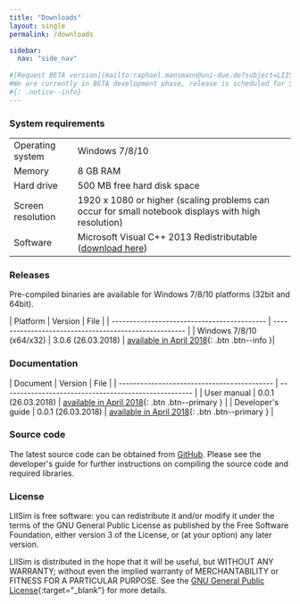 ```yaml
---
title: "Downloads"
layout: single
permalink: /downloads

sidebar:
  nav: "side_nav"
  
#[Request BETA version](mailto:raphael.mansmann@uni-due.de?subject=LIISim%20BETA%20request%20&body=Hi%20Raphael%2C%0A%0Aplease%20send%20me%20a%20BETA%20version%20of%20LIISim%20for%20testing.){: .btn .btn--info }
#We are currently in BETA development phase, release is scheduled for Spring 2018. Please feel free to request a BETA release for testing purposes.
#{: .notice--info} 
---
```


### System requirements 
|||
| ------------------------------------------- | ----------------------------------------------------- |
| Operating system                            | Windows 7/8/10 |
| Memory	| 8 GB RAM |
| Hard drive | 500 MB free hard disk space |
| Screen resolution | 1920 x 1080 or higher (scaling problems can occur for small notebook displays with high resolution) |
| Software | Microsoft Visual C++ 2013 Redistributable (<a href="https://www.microsoft.com/en-us/download/details.aspx?id=40784" target="_blank">download here</a>) |


### Releases
           
Pre-compiled binaries are available for Windows 7/8/10 platforms (32bit and 64bit). 

| Platform | Version | File |
| ------------------------------------------- | ----------------------------------------------------- |
| Windows 7/8/10 (x64/x32) | 3.0.6  (26.03.2018) | [available in April 2018](#){: .btn .btn--info }|

                           
### Documentation

| Document | Version | File |
| ------------------------------------------- | ----------------------------------------------------- |
| User manual | 0.0.1 (26.03.2018) | [available in April 2018](#){: .btn .btn--primary } |
| Developer's guide | 0.0.1 (26.03.2018) | [available in April 2018](#){: .btn .btn--primary } |


### Source code
The latest source code can be obtained from [GitHub](https://www.github.com/LIISim/LIISim3). Please see the developer's guide for further instructions on compiling the source code and required libraries.
            


                                

### License
LIISim is free software: you can redistribute it and/or modify it under the terms 
of the GNU General Public License as published by the Free Software Foundation, 
either version 3 of the License, or (at your option) any later version.

LIISim is distributed in the hope that it will be useful, but WITHOUT ANY WARRANTY; 
without even the implied warranty of MERCHANTABILITY or FITNESS FOR A PARTICULAR PURPOSE. 
See the [GNU General Public License](http://www.gnu.org/licenses/){:target="_blank"}  for more details.